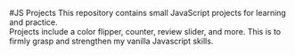 #JS Projects
This repository contains small JavaScript projects for learning and practice.  
Projects include a color flipper, counter, review slider, and more. This is to firmly grasp and strengthen my vanilla Javascript skills.